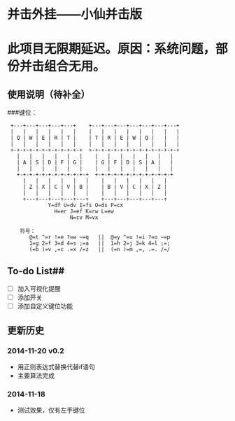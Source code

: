 并击外挂——小仙并击版
==================================

# 此项目无限期延迟。原因：系统问题，部份并击组合无用。

## 使用说明（待补全）
###键位：

     +---+---+---+---+---+    +---+---+---+---+---+---+---+
     |   |   |   |   |   |    |   |   |   |   |   |   |   |
     | Q | W | E | R | T |    | T | R | E | W | Q |   |   |
     |   |   |   |   |   |    |   |   |   |   |   |   |   |
     +-+-+-+-+-+-+-+-+-+-+-+  +-+-+-+-+-+-+-+-+-+-+-+-+-+-+
       |   |   |   |   |   |    |   |   |   |   |   |   |
       | A | S | D | F | G |    | G | F | D | S | A |   |
       |   |   |   |   |   |    |   |   |   |   |   |   |
       +-+-+-+-+-+-+-+-+-+-+-+  +-+-+-+-+-+-+-+-+-+-+-+-+
         |   |   |   |   |   |    |   |   |   |   |   | 
         | Z | X | C | V | B |    | B | V | C | X | Z | 
         |   |   |   |   |   |    |   |   |   |   |   | 
         +---+---+---+---+---+    +---+---+---+---+---+ 
                 Y=df U=dv I=fs O=ds P=cx
                   H=er J=ef K=rw L=ew
                        N=cv M=vx

        符号：
           @=t ^=r !=e ?=w ~=q   ||  @=y ^=u !=i ?=o ~=p
           1=g 2=f 3=d 4=s ;=a   ||  1=h 2=j 3=k 4=l ;=;
           (=b )=v ,=c .=x /=z   ||  (=n )=m ,=, .=. /=/
            

## To-do List##
+ [ ] 加入可视化提醒
+ [ ] 添加开关
+ [ ] 添加自定义键位功能

## 更新历史 ##
### 2014-11-20 v0.2 ###
+ 用正则表达式替换代替if语句
+ 主要算法完成

### 2014-11-18 ###
+ 测试效果，仅有左手键位
